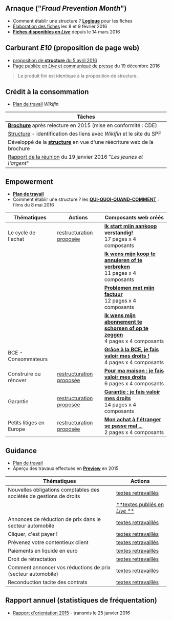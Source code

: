 ## Arnaque ("*Fraud Prevention Month*")

* Comment établir une structure ? [**Logique**](Mail_20151218.pdf) pour les fiches
* [&Eacute;laboration des fiches](Contents_Fiches_FPM.pdf) les 8 et 9 février 2016
* [**Fiches disponibles en *Live***](http://economie.fgov.be/fr/modules/publications/general/stop_aux_arnaques_.jsp) depuis le 14 mars 2016

## Carburant *E10* (proposition de page web)

* [proposition de **structure** du 5 avril 2016](Prop_web_E10.pdf)
* [Page publiée en *Live* et communiqué de presse](http://economie.fgov.be/fr/modules/pressrelease/s4/20161219_95e10.jsp?referer=tcm:326-281608-64) du 19 décembre 2016

> Le produit fini est identique à la proposition de structure.

## Crédit à la consommation

* [Plan de travail](https://sites.google.com/site/rdwebprep/home/wikifin) *Wikifin*

| Tâches |
| --- |
| [**Brochure**](http://economie.fgov.be/fr/binaries/Le_credit_a_la_consommation_tcm326-221772.pdf) après relecture en 2015 (mise en conformité : CDE) |
| [Structure](Map.png) - identification des liens avec *Wikifin* et le site du SPF |
| Développé de la [**structure**](CCom_Develop.pdf) en vue d'une réécriture web de la brochure |
| [Rapport de la réunion](Rapport_Meeting_20160119.pdf) du 19 janvier 2016 "*Les jeunes et l'argent*" |

## Empowerment

* [**Plan de travail**](https://sites.google.com/site/rdwebprep/home/empowerment)
* Comment établir une structure ? les [**QUI-QUOI-QUAND-COMMENT**](Movies.zip) : films du 8 mai 2016

| Thématiques | Actions | Composants web créés |
| --- | --- | --- |
| Le cycle de l'achat | [restructuration proposée](https://sites.google.com/site/rdwebprep/work/level_1/level_e1-cycle-de-l-achat) | [**Ik start mijn aankoop verstandig!**](https://github.com/bobjr-1/rdwebprep/wiki/Ik-start-mijn-aankoop-verstandig)<br>17 pages x 4 composants |
| &nbsp; | &nbsp; | [**Ik wens mijn koop te annuleren of te verbreken**](https://github.com/bobjr-1/rdwebprep/wiki/Ik-wens-de-koop-te-annuleren-of-te-verbreken)<br>11 pages x 4 composants |
| &nbsp; | &nbsp; | [**Problemen met mijn factuur**](https://github.com/bobjr-1/rdwebprep/wiki/Problemen-met-mijn-factuur)<br>12 pages x 4 composants |
| &nbsp; | &nbsp; | [**Ik wens mijn abonnement te schorsen of op te zeggen**](https://github.com/bobjr-1/rdwebprep/wiki/Ik-wens-mijn-abonnement-te-schorsen-of-op-te-zeggen)<br>4 pages x 4 composants |
| BCE - Consommateurs | &nbsp; | [**Grâce à la BCE, je fais valoir mes droits !**](https://github.com/bobjr-1/rdwebprep/wiki/Home---BCE)<br>4 pages x 4 composants |
| Construire ou rénover | [restructuration proposée](https://sites.google.com/site/rdwebprep/level-e5-construction) | [**Pour ma maison : je fais valoir mes droits**](https://github.com/bobjr-1/rdwebprep/wiki/Home---Construction)<br>6 pages x 4 composants |
| Garantie | [restructuration proposée](https://sites.google.com/site/rdwebprep/work/level_1/level_e6) | [**Garantie : je fais valoir mes droits**](https://github.com/bobjr-1/rdwebprep/wiki/Home---Garantie)<br>14 pages x 4 composants |
| Petits litiges en Europe | [restructuration proposée](https://sites.google.com/site/rdwebprep/level-e7-litiges-en-europe) | [**Mon achat à l'étranger se passe mal ...**](https://github.com/bobjr-1/rdwebprep/wiki/Home---Europe)<br>2 pages x 4 composants |

## Guidance

* [Plan de travail](https://sites.google.com/site/rdwebprep/home/guidance)
* Aperçu des travaux effectués en [**Preview**](Preview_Guidance.pdf) en 2015

| Thématiques | Actions |
| --- | --- |
| Nouvelles obligations comptables des sociétés de gestions de droits | [textes retravaillés](https://sites.google.com/site/rdwebprep/work/level_1/02) |
| &nbsp; | [**textes publiés en *Live* **](http://economie.fgov.be/fr/entreprises/Guidance/Societes_de_gestion_de_droits) |
| Annonces de réduction de prix dans le secteur automobile | [textes retravaillés](https://sites.google.com/site/rdwebprep/work/level_1/03) |
| Cliquer, c'est payer ! | [textes retravaillés](https://sites.google.com/site/rdwebprep/work/level_1/04) |
| Prévenez votre contentieux client | [textes retravaillés](https://sites.google.com/site/rdwebprep/work/level_1/07) |
| Paiements en liquide en euro | [textes retravaillés](https://sites.google.com/site/rdwebprep/work/level_1/08) |
| Droit de rétractation | [textes retravaillés](https://sites.google.com/site/rdwebprep/work/level_1/14) |
| Comment annoncer vos réductions de prix (secteur automobile) | [textes retravaillés](https://sites.google.com/site/rdwebprep/work/level_1/15) |
| Reconduction tacite des contrats | [textes retravaillés](https://sites.google.com/site/rdwebprep/work/level_1/16) |

## Rapport annuel (statistiques de fréquentation)

* [Rapport d'orientation 2015](Rapport_annuel_2015.pdf) - transmis le 25 janvier 2016


